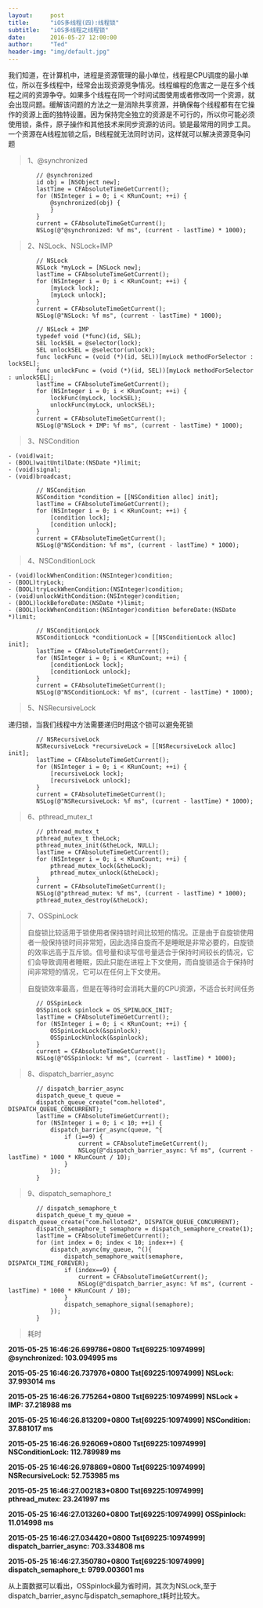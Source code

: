 ```yaml
---
layout:     post
title:      "iOS多线程(四):线程锁"
subtitle:   "iOS多线程之线程锁"
date:       2016-05-27 12:00:00
author:     "Ted"
header-img: "img/default.jpg"
---
```


我们知道，在计算机中，进程是资源管理的最小单位，线程是CPU调度的最小单位，所以在多线程中，经常会出现资源竞争情况。线程编程的危害之一是在多个线程之间的资源争夺。如果多个线程在同一个时间试图使用或者修改同一个资源，就会出现问题。缓解该问题的方法之一是消除共享资源，并确保每个线程都有在它操作的资源上面的独特设置。因为保持完全独立的资源是不可行的，所以你可能必须使用锁，条件，原子操作和其他技术来同步资源的访问。锁是最常用的同步工具。一个资源在A线程加锁之后，B线程就无法同时访问，这样就可以解决资源竞争问题

> 1、@synchronized

```objc
        // @synchronized
        id obj = [NSObject new];
        lastTime = CFAbsoluteTimeGetCurrent();
        for (NSInteger i = 0; i < KRunCount; ++i) {
            @synchronized(obj) {
            }
        }
        current = CFAbsoluteTimeGetCurrent();
        NSLog(@"@synchronized: %f ms", (current - lastTime) * 1000);
```

> 2、NSLock、NSLock+IMP

```objc
        // NSLock
        NSLock *myLock = [NSLock new];
        lastTime = CFAbsoluteTimeGetCurrent();
        for (NSInteger i = 0; i < KRunCount; ++i) {
            [myLock lock];
            [myLock unlock];
        }
        current = CFAbsoluteTimeGetCurrent();
        NSLog(@"NSLock: %f ms", (current - lastTime) * 1000);
        
        // NSLock + IMP
        typedef void (*func)(id, SEL);
        SEL lockSEL = @selector(lock);
        SEL unlockSEL = @selector(unlock);
        func lockFunc = (void (*)(id, SEL))[myLock methodForSelector : lockSEL];
        func unlockFunc = (void (*)(id, SEL))[myLock methodForSelector : unlockSEL];
        lastTime = CFAbsoluteTimeGetCurrent();
        for (NSInteger i = 0; i < KRunCount; ++i) {
            lockFunc(myLock, lockSEL);
            unlockFunc(myLock, unlockSEL);
        }
        current = CFAbsoluteTimeGetCurrent();
        NSLog(@"NSLock + IMP: %f ms", (current - lastTime) * 1000);
```

> 3、NSCondition

```objc
- (void)wait;
- (BOOL)waitUntilDate:(NSDate *)limit;
- (void)signal;
- (void)broadcast;
```

```objc
        // NSCondition
        NSCondition *condition = [[NSCondition alloc] init];
        lastTime = CFAbsoluteTimeGetCurrent();
        for (NSInteger i = 0; i < KRunCount; ++i) {
            [condition lock];
            [condition unlock];
        }
        current = CFAbsoluteTimeGetCurrent();
        NSLog(@"NSCondition: %f ms", (current - lastTime) * 1000);
```

> 4、NSConditionLock

```objc
- (void)lockWhenCondition:(NSInteger)condition;
- (BOOL)tryLock;
- (BOOL)tryLockWhenCondition:(NSInteger)condition;
- (void)unlockWithCondition:(NSInteger)condition;
- (BOOL)lockBeforeDate:(NSDate *)limit;
- (BOOL)lockWhenCondition:(NSInteger)condition beforeDate:(NSDate *)limit;
```

```objc
        // NSConditionLock
        NSConditionLock *conditionLock = [[NSConditionLock alloc] init];
        lastTime = CFAbsoluteTimeGetCurrent();
        for (NSInteger i = 0; i < KRunCount; ++i) {
            [conditionLock lock];
            [conditionLock unlock];
        }
        current = CFAbsoluteTimeGetCurrent();
        NSLog(@"NSConditionLock: %f ms", (current - lastTime) * 1000);
```

> 5、NSRecursiveLock

递归锁，当我们线程中方法需要递归时用这个锁可以避免死锁

```objc
        // NSRecursiveLock
        NSRecursiveLock *recursiveLock = [[NSRecursiveLock alloc] init];
        lastTime = CFAbsoluteTimeGetCurrent();
        for (NSInteger i = 0; i < KRunCount; ++i) {
            [recursiveLock lock];
            [recursiveLock unlock];
        }
        current = CFAbsoluteTimeGetCurrent();
        NSLog(@"NSRecursiveLock: %f ms", (current - lastTime) * 1000);
```

> 6、pthread_mutex_t

```objc
        // pthread_mutex_t
        pthread_mutex_t theLock;
        pthread_mutex_init(&theLock, NULL);
        lastTime = CFAbsoluteTimeGetCurrent();
        for (NSInteger i = 0; i < KRunCount; ++i) {
            pthread_mutex_lock(&theLock);
            pthread_mutex_unlock(&theLock);
        }
        current = CFAbsoluteTimeGetCurrent();
        NSLog(@"pthread_mutex: %f ms", (current - lastTime) * 1000);
        pthread_mutex_destroy(&theLock);
```

>  7、OSSpinLock
>
>  自旋锁比较适用于锁使用者保持锁时间比较短的情况。正是由于自旋锁使用者一般保持锁时间非常短，因此选择自旋而不是睡眠是非常必要的，自旋锁的效率远高于互斥锁。信号量和读写信号量适合于保持时间较长的情况，它们会导致调用者睡眠，因此只能在进程上下文使用，而自旋锁适合于保持时间非常短的情况，它可以在任何上下文使用。
>
>  自旋锁效率最高，但是在等待时会消耗大量的CPU资源，不适合长时间任务

```objc
        // OSSpinLock
        OSSpinLock spinlock = OS_SPINLOCK_INIT;
        lastTime = CFAbsoluteTimeGetCurrent();
        for (NSInteger i = 0; i < KRunCount; ++i) {
            OSSpinLockLock(&spinlock);
            OSSpinLockUnlock(&spinlock);
        }
        current = CFAbsoluteTimeGetCurrent();
        NSLog(@"OSSpinlock: %f ms", (current - lastTime) * 1000);
```

> 8、dispatch_barrier_async

```objc
        // dispatch_barrier_async
        dispatch_queue_t queue =
        dispatch_queue_create("com.helloted", DISPATCH_QUEUE_CONCURRENT);
        lastTime = CFAbsoluteTimeGetCurrent();
        for (NSInteger i = 0; i < 10; ++i) {
            dispatch_barrier_async(queue, ^{
                if (i==9) {
                    current = CFAbsoluteTimeGetCurrent();
                    NSLog(@"dispatch_barrier_async: %f ms", (current - lastTime) * 1000 * KRunCount / 10);
                }
            });
        }
```

> 9、dispatch_semaphore_t

```objc
        // dispatch_semaphore_t
        dispatch_queue_t my_queue = dispatch_queue_create("com.helloted2", DISPATCH_QUEUE_CONCURRENT);
        dispatch_semaphore_t semaphore = dispatch_semaphore_create(1);
        lastTime = CFAbsoluteTimeGetCurrent();
        for (int index = 0; index < 10; index++) {
            dispatch_async(my_queue, ^(){
                dispatch_semaphore_wait(semaphore, DISPATCH_TIME_FOREVER);
                if (index==9) {
                    current = CFAbsoluteTimeGetCurrent();
                    NSLog(@"dispatch_barrier_async: %f ms", (current - lastTime) * 1000 * KRunCount / 10);
                }
                dispatch_semaphore_signal(semaphore);
            });
        }
```

> 耗时

**2015-05-25 16:46:26.699786+0800 Tst[69225:10974999] @synchronized: 103.094995 ms**

**2015-05-25 16:46:26.737976+0800 Tst[69225:10974999] NSLock: 37.993014 ms**

**2015-05-25 16:46:26.775264+0800 Tst[69225:10974999] NSLock + IMP: 37.218988 ms**

**2015-05-25 16:46:26.813209+0800 Tst[69225:10974999] NSCondition: 37.881017 ms**

**2015-05-25 16:46:26.926069+0800 Tst[69225:10974999] NSConditionLock: 112.789989 ms**

**2015-05-25 16:46:26.978869+0800 Tst[69225:10974999] NSRecursiveLock: 52.753985 ms**

**2015-05-25 16:46:27.002183+0800 Tst[69225:10974999] pthread_mutex: 23.241997 ms**

**2015-05-25 16:46:27.013260+0800 Tst[69225:10974999] OSSpinlock: 11.014998 ms**

**2015-05-25 16:46:27.034420+0800 Tst[69225:10974999] dispatch_barrier_async: 703.334808 ms**

**2015-05-25 16:46:27.350780+0800 Tst[69225:10974999] dispatch_semaphore_t: 9799.003601  ms**

从上面数据可以看出，OSSpinlock最为省时间，其次为NSLock,至于dispatch_barrier_async与dispatch_semaphore_t耗时比较大。